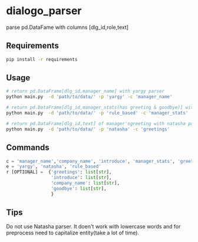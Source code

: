 # dialogo_parser
parse pd.DataFame with columns [dlg_id,role,text]

## Requirements

```bash
pip install -r requirements
```

## Usage

```bash
# return pd.DataFrame[dlg_id,manager_name] with yargy parser
python main.py  -d 'path/to/data/' -p 'yargy' -c 'manager_name' 

# return pd.DataFrame[dlg_id,manager_stats(has greeting & goodbye)] with rule based parser
python main.py  -d 'path/to/data/' -p 'rule_based' -c 'manager_stats' 

# return pd.DataFrame[dlg_id,text] of manager'sgreeting with natasha parser
python main.py  -d 'path/to/data/' -p 'natasha' -c 'greetings' 
```

## Commands 

```python
c = 'manager_name','company_name', 'introduce', 'manager_stats', 'greetings', 'goodbye', 'introduce'
e = 'yargy', 'natasha', 'rule_based'
r [OPTIONAL] =  {'greetings': list[str],
                 'introduce': list[str],
                 'company_name': list[str],
                 'goodbye': list[str],
                 }

```
## Tips
Do not use Natasha parser. It doen't work with lowercase words and for preprocess need to capitalize entity(take a lot of time).



